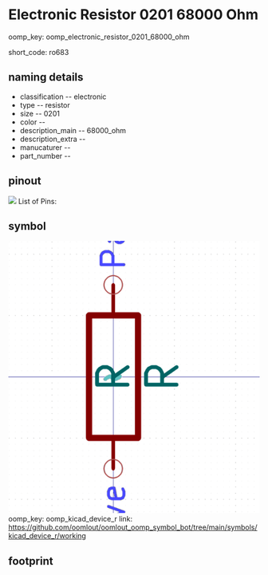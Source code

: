 # Electronic Resistor 0201 68000 Ohm
oomp_key: oomp_electronic_resistor_0201_68000_ohm  

short_code: ro683
## naming details
* classification -- electronic
* type -- resistor
* size -- 0201
* color -- 
* description_main -- 68000_ohm
* description_extra -- 
* manucaturer -- 
* part_number -- 
## pinout
![](working_pinout_600.png)
List of Pins:

## symbol

![](symbol/0/working/working_600.png)  
oomp_key: oomp_kicad_device_r
link: https://github.com/oomlout/oomlout_oomp_symbol_bot/tree/main/symbols/kicad_device_r/working


## footprint
